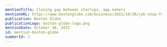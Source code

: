 ```yaml
---
mentionTitle: Closing gap between startups, app makers
mentionURL: https://www.bostonglobe.com/business/2015/10/30/job-shop-for-age-apps/WivEzYLAQOLfUqRgiCaKTP/story.html
publication: Boston Globe
publicationLogo: boston-globe-logo.png
mentionDate: October 30, 2015
id: mention-boston-globe
numberId: 3
---
```

